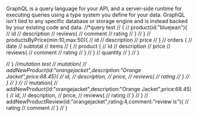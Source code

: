 GraphQL is a query language for your API, and a server-side runtime for executing queries using a type system you define for your data. GraphQL isn't tied to any specific database or storage engine and is instead backed by your existing code and data.
//*query test
// {
//   product(id:"bluejean"){
//       id
//       description
//        reviews{
//               comment
//               rating
//             }
//   }
//   productsByPrice(min:10,max:50){
//       id
//       description
//       price
//   }
//   orders {
//       date
//       subtotal
//       items 
//         {
//           product {
//             id
//             description
//             price
//             reviews{
//               comment
//               rating
//             }
//           }
//           quantity
//         }
//     }
  
// }
//*mutation test
// mutation{
//   addNewProduct(id:"orangejacket",description:"Orange Jacket",price:68.45){
//     id,
//     description,
//     price,
//     reviews{
//       rating
//     }
//   }
// }
//*
// mutation{
//   addNewProduct(id:"orangejacket",description:"Orange Jacket",price:68.45){
//     id,
//     description,
//     price,
//     reviews{
//       rating
//     }
//   }
//   addNewProductReview(id:"orangejacket",rating:4,comment:"review is"){
//     rating
//     comment
//   }
// }